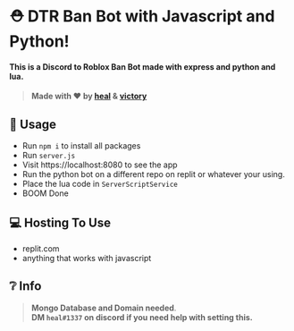 # ⛑ DTR Ban Bot with Javascript and Python!

#### This is a Discord to Roblox Ban Bot made with express and python and lua.

> **Made with ❤️ by [heal](https://github.com/michx1337) & [victory](https://github.com/nekovictory)**

## 🔩 Usage

- Run `npm i` to install all packages
- Run `server.js`
- Visit https://localhost:8080 to see the app
- Run the python bot on a different repo on replit or whatever your using.
- Place the lua code in `ServerScriptService`
- BOOM Done


## 💻 Hosting To Use

- replit.com
- anything that works with javascript


## ❔ Info

> **Mongo Database and Domain needed**. <br>
> **DM `heal#1337` on discord if you need help with setting this.**
